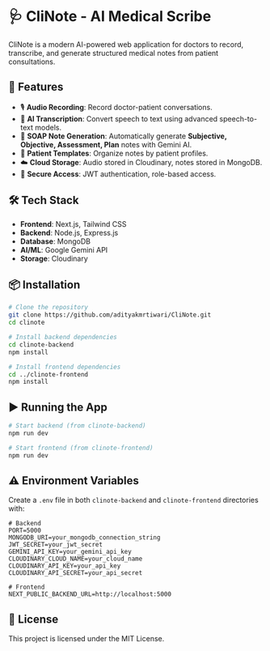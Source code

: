 # 🩺 CliNote - AI Medical Scribe

CliNote is a modern AI-powered web application for doctors to record, transcribe, and generate structured medical notes from patient consultations.

## 🚀 Features
- 🎙️ **Audio Recording**: Record doctor-patient conversations.
- 📝 **AI Transcription**: Convert speech to text using advanced speech-to-text models.
- 🧠 **SOAP Note Generation**: Automatically generate **Subjective, Objective, Assessment, Plan** notes with Gemini AI.
- 📂 **Patient Templates**: Organize notes by patient profiles.
- ☁️ **Cloud Storage**: Audio stored in Cloudinary, notes stored in MongoDB.
- 🔐 **Secure Access**: JWT authentication, role-based access.

## 🛠️ Tech Stack
- **Frontend**: Next.js, Tailwind CSS
- **Backend**: Node.js, Express.js
- **Database**: MongoDB
- **AI/ML**: Google Gemini API
- **Storage**: Cloudinary

## 📦 Installation
```bash
# Clone the repository
git clone https://github.com/adityakmrtiwari/CliNote.git
cd clinote

# Install backend dependencies
cd clinote-backend
npm install

# Install frontend dependencies
cd ../clinote-frontend
npm install
```

## ▶️ Running the App
```bash
# Start backend (from clinote-backend)
npm run dev

# Start frontend (from clinote-frontend)
npm run dev
```

## ⚠️ Environment Variables
Create a `.env` file in both `clinote-backend` and `clinote-frontend` directories with:
```
# Backend
PORT=5000
MONGODB_URI=your_mongodb_connection_string
JWT_SECRET=your_jwt_secret
GEMINI_API_KEY=your_gemini_api_key
CLOUDINARY_CLOUD_NAME=your_cloud_name
CLOUDINARY_API_KEY=your_api_key
CLOUDINARY_API_SECRET=your_api_secret

# Frontend
NEXT_PUBLIC_BACKEND_URL=http://localhost:5000
```

## 📄 License
This project is licensed under the MIT License.

